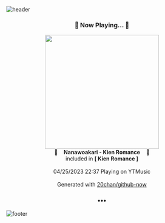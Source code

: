 ![header](https://capsule-render.vercel.app/api?type=wave&height=170&section=header&fontColor=090707&fontAlignX=45&fontAlignY=65&fontSize=100)

<h3 align="center">🎵 Now Playing... 🎵</h3>
<p align="center">
  <a href="https://music.youtube.com/watch?v=9GGDbVHz3yU">
    <img width="300" src="https://lh3.googleusercontent.com/cMVIleJ5mGq5LQ5rN0Vcu8O_Sf8lnsQJVLSnwrAT_Ex0BjN4qJIvvfxrL5XtT-kpaRrOJ_SEya-hi7E">
  </a>
  <br>
  🎵&nbsp&nbsp&nbsp <b>Nanawoakari - Kien Romance</b> &nbsp&nbsp&nbsp🎵
  <br>
  included in <b>[ Kien Romance ]</b>
  
  <br />
  <br />
  04/25/2023 22:37 Playing on YTMusic
  <br />
  <br />
  Generated with <a href="https://github.com/20chan/github-now">20chan/github-now</a>
</p>

<h3 align="center">•••</h3>

![footer](https://capsule-render.vercel.app/api?type=wave&height=150&section=footer)
